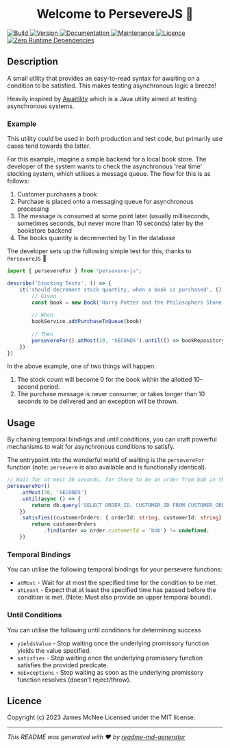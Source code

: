 <h1 align="center">Welcome to PersevereJS 👋</h1>
<p>
  <a href="#" target="_blank">
    <img alt="Build" src="https://github.com/JamesMcNee/persevere-js/actions/workflows/main.yml/badge.svg" />
  </a>
  <a href="https://www.npmjs.com/package/persevere-js" target="_blank">
    <img alt="Version" src="https://badge.fury.io/js/persevere-js.svg" />
  </a>
  <a href="https://github.com/JamesMcNee/persevere-js#readme" target="_blank">
    <img alt="Documentation" src="https://img.shields.io/badge/Documentation-yes-brightgreen.svg" />
  </a>
  <a href="https://github.com/JamesMcNee/persevere-js/graphs/commit-activity" target="_blank">
    <img alt="Maintenance" src="https://img.shields.io/badge/Maintained%3F-yes-green.svg" />
  </a> 
  <a href="https://github.com/JamesMcNee/persevere-js/blob/master/LICENCE.md" target="_blank">
    <img alt="Licence" src="https://img.shields.io/github/license/JamesMcNee/persevere-js" />
  </a>
  <a href="#" target="_blank">
    <img alt="Zero Runtime Dependencies" src="https://img.shields.io/badge/Runtime%20Dependencies-None-blue" />
  </a>
</p>

## Description
A small utility that provides an easy-to-read syntax for awaiting on a condition to be satisfied. This makes testing asynchronous logic a breeze! 

Heavily inspired by [Awaitility](http://www.awaitility.org/) which is a Java utility aimed at testing asynchronous systems.

### Example
This utility could be used in both production and test code, but primarily use cases tend towards the latter. 

For this example, imagine a simple backend for a local book store. The developer of the system wants to check the asynchronous 'real time' stocking system, which utilises a message queue. The flow for this is as follows:
1. Customer purchases a book
2. Purchase is placed onto a messaging queue for asynchronous processing
3. The message is consumed at some point later (usually milliseconds, sometimes seconds, but never more than 10 seconds) later by the bookstore backend
4. The books quantity is decremented by 1 in the database

The developer sets up the following simple test for this, thanks to `PersevereJS` 🚀

```typescript
import { persevereFor } from "persevere-js";

describe('Stocking Tests', () => {
    it('should decrement stock quantity, when a book is purchased', () => {
        // Given
        const book = new Book('Harry Potter and the Philosophers Stone')
        
        // When
        bookService.addPurchaseToQueue(book)
        
        // Then
        persevereFor().atMost(10, 'SECONDS').until(() => bookRepository.getStockCountFor(book)).yieldsValue(0)
    })
})
```

In the above example, one of two things will happen:
1. The stock count will become 0 for the book within the allotted 10-second period.
2. The purchase message is never consumer, or takes longer than 10 seconds to be delivered and an exception will be thrown.

## Usage
By chaining temporal bindings and until conditions, you can craft powerful mechanisms to wait for asynchronous conditions to satisfy. 

The entrypoint into the wonderful world of waiting is the `persevereFor` function (note: `persevere` is also available and is functionally identical).

```typescript
// Wait for at most 30 seconds, for there to be an order from bob in the databsse
persevereFor()
    .atMost(30, 'SECONDS')
    .until(async () => {
        return db.query('SELECT ORDER_ID, CUSTOMER_ID FROM CUSTOMER_ORDERS');
    })
    .satisfies((customerOrders: { orderId: string, customerId: string}[]) => {
        return customerOrders
            .find(order => order.customerId = 'bob') != undefined;
    })
```

### Temporal Bindings
You can utilise the following temporal bindings for your persevere functions:

- `atMost` - Wait for at most the specified time for the condition to be met.
- `atLeast` - Expect that at least the specified time has passed before the condition is met. (Note: Must also provide an upper temporal bound).

### Until Conditions
You can utilise the following until conditions for determining success

- `yieldsValue` - Stop waiting once the underlying promissory function yields the value specified.
- `satisfies` - Stop waiting once the underlying promissory function satisfies the provided predicate.
- `noExceptions` - Stop waiting as soon as the underlying promissory function resolves (doesn't reject/throw).

## Licence
Copyright (c) 2023 James McNee Licensed under the MIT license.

---

_This README was generated with ❤️ by [readme-md-generator](https://github.com/kefranabg/readme-md-generator)_
